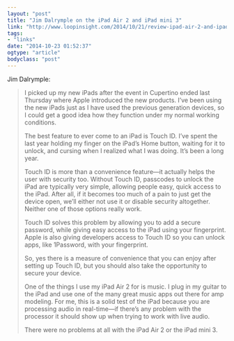 ```yaml
---
layout: "post"
title: "Jim Dalrymple on the iPad Air 2 and iPad mini 3"
link: "http://www.loopinsight.com/2014/10/21/review-ipad-air-2-and-ipad-mini-3/"
tags: 
- "links"
date: "2014-10-23 01:52:37"
ogtype: "article"
bodyclass: "post"
---
```


Jim Dalrymple:

> I picked up my new iPads after the event in Cupertino ended last Thursday where Apple introduced the new products. I’ve been using the new iPads just as I have used the previous generation devices, so I could get a good idea how they function under my normal working conditions.
> 
>  The best feature to ever come to an iPad is Touch ID. I’ve spent the last year holding my finger on the iPad’s Home button, waiting for it to unlock, and cursing when I realized what I was doing. It’s been a long year.
> 
>  Touch ID is more than a convenience feature—it actually helps the user with security too. Without Touch ID, passcodes to unlock the iPad are typically very simple, allowing people easy, quick access to the iPad. After all, if it becomes too much of a pain to just get the device open, we’ll either not use it or disable security altogether. Neither one of those options really work.
> 
>  Touch ID solves this problem by allowing you to add a secure password, while giving easy access to the iPad using your fingerprint. Apple is also giving developers access to Touch ID so you can unlock apps, like 1Password, with your fingerprint.
> 
>  So, yes there is a measure of convenience that you can enjoy after setting up Touch ID, but you should also take the opportunity to secure your device.
> 
>  One of the things I use my iPad Air 2 for is music. I plug in my guitar to the iPad and use one of the many great music apps out there for amp modeling. For me, this is a solid test of the iPad because you are processing audio in real-time—if there’s any problem with the processor it should show up when trying to work with live audio.
> 
>  There were no problems at all with the iPad Air 2 or the iPad mini 3.